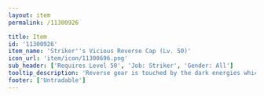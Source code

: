 ```yaml
---
layout: item
permalink: /11300926

title: Item
id: '11300926'
item_name: 'Striker''s Vicious Reverse Cap (Lv. 50)'
icon_url: 'item/icon/11300696.png'
sub_header: ['Requires Level 50', 'Job: Striker', 'Gender: All']
tooltip_description: 'Reverse gear is touched by the dark energies which warped reality when the Black Mage''s seal on the Land of Darkness broke. The reversed powers within make it easier to face the twisted creatures lurking in reversed space. As reality warps further, reverse gear will only grow stronger.'
footer: ['Untradable']
---
```

